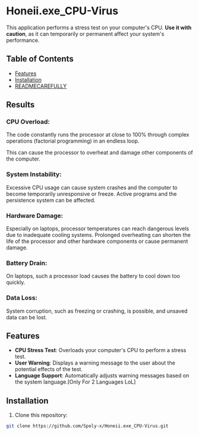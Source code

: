 # Honeii.exe_CPU-Virus

This application performs a stress test on your computer's CPU. **Use it with caution**, as it can temporarily or permanent affect your system's performance.

## Table of Contents

- [Features](#features)
- [Installation](#installation)
- [READMECAREFULLY](#results)

## Results

### CPU Overload:
The code constantly runs the processor at close to 100% through complex operations (factorial programming) in an endless loop.

This can cause the processor to overheat and damage other components of the computer.

### System Instability:
Excessive CPU usage can cause system crashes and the computer to become temporarily unresponsive or freeze.
Active programs and the persistence system can be affected.
### Hardware Damage:
Especially on laptops, processor temperatures can reach dangerous levels due to inadequate cooling systems.
Prolonged overheating can shorten the life of the processor and other hardware components or cause permanent damage.
### Battery Drain:
On laptops, such a processor load causes the battery to cool down too quickly.
### Data Loss:
System corruption, such as freezing or crashing, is possible, and unsaved data can be lost.

## Features

- **CPU Stress Test**: Overloads your computer's CPU to perform a stress test.
- **User Warning**: Displays a warning message to the user about the potential effects of the test.
- **Language Support**: Automatically adjusts warning messages based on the system language.[Only For 2 Languages LoL]


## Installation

1. Clone this repository:
 ```bash 
git clone https://github.com/Spoly-x/Honeii.exe_CPU-Virus.git
